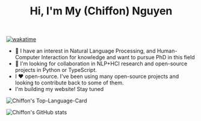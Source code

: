 <h1 align="center">Hi, I'm My (Chiffon) Nguyen </h1>
<br>

[![wakatime](https://wakatime.com/badge/user/8256474a-d9a4-40f0-8879-659cd7b79a98.svg)](https://wakatime.com/@8256474a-d9a4-40f0-8879-659cd7b79a98)

- 🎯 I have an interest in Natural Language Processing, and Human-Computer Interaction for knowledge and want to pursue PhD in this field
- 💼 I'm looking for collaboration in NLP+HCI research and open-source projects in Python or TypeScript.
- I ❤️ open-source. I've been using many open-source projects and looking to contribute back to some of them.
- I'm building my website! Stay tuned

![Chiffon's Top-Language-Card](https://github-readme-stats.vercel.app/api/top-langs/?username=chiffonng&layout=compact&theme=onedark&hide=Jupyter%20Notebook,TeX&langs_count=10)

![Chiffon's GitHub stats](https://github-readme-stats.vercel.app/api?username=chiffonng&theme=onedark&rank_icon=percentile)
